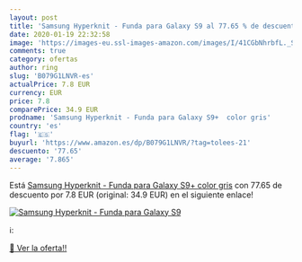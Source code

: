```yaml
---
layout: post
title: 'Samsung Hyperknit - Funda para Galaxy S9 al 77.65 % de descuento'
date: 2020-01-19 22:32:58
image: 'https://images-eu.ssl-images-amazon.com/images/I/41CGbNhrbfL._SL200_.jpg'
comments: true
category: ofertas
author: ring
slug: 'B079G1LNVR-es'
actualPrice: 7.8 EUR
currency: EUR
price: 7.8
comparePrice: 34.9 EUR
prodname: 'Samsung Hyperknit - Funda para Galaxy S9+  color gris'
country: 'es'
flag: '🇪🇸'
buyurl: 'https://www.amazon.es/dp/B079G1LNVR/?tag=tolees-21'
descuento: '77.65'
average: '7.865'
---
```


Está [Samsung Hyperknit - Funda para Galaxy S9+  color gris](https://www.amazon.es/dp/B079G1LNVR/?tag=tolees-21) con 77.65 de descuento por 7.8 EUR (original: 34.9 EUR) en el siguiente enlace!

[![Samsung Hyperknit - Funda para Galaxy S9](https://images-eu.ssl-images-amazon.com/images/I/41CGbNhrbfL._SL200_.jpg)](https://www.amazon.es/dp/B079G1LNVR/?tag=tolees-21)

ℹ️:


[🛒 Ver la oferta!!](https://www.amazon.es/dp/B079G1LNVR/?tag=tolees-21)
